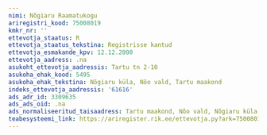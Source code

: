 ```yaml
---
nimi: Nõgiaru Raamatukogu
ariregistri_kood: 75008019
kmkr_nr: ''
ettevotja_staatus: R
ettevotja_staatus_tekstina: Registrisse kantud
ettevotja_esmakande_kpv: 12.12.2000
ettevotja_aadress: .na
asukoht_ettevotja_aadressis: Tartu tn 2-10
asukoha_ehak_kood: 5495
asukoha_ehak_tekstina: Nõgiaru küla, Nõo vald, Tartu maakond
indeks_ettevotja_aadressis: '61616'
ads_adr_id: 3309635
ads_ads_oid: .na
ads_normaliseeritud_taisaadress: Tartu maakond, Nõo vald, Nõgiaru küla, Tartu tn 2-10
teabesysteemi_link: https://ariregister.rik.ee/ettevotja.py?ark=75008019&ref=rekvisiidid
---
```


